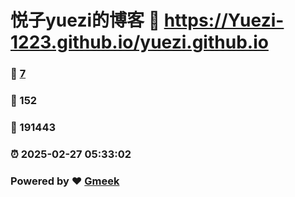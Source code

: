 # 悦子yuezi的博客 :link: https://Yuezi-1223.github.io/yuezi.github.io 
### :page_facing_up: [7](https://Yuezi-1223.github.io/yuezi.github.io/tag.html) 
### :speech_balloon: 152 
### :hibiscus: 191443 
### :alarm_clock: 2025-02-27 05:33:02 
### Powered by :heart: [Gmeek](https://github.com/Meekdai/Gmeek)
